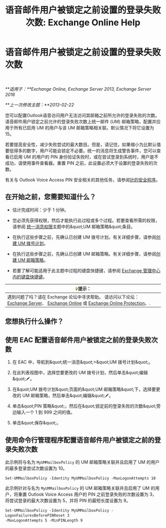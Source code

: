 ﻿---
title: '语音邮件用户被锁定之前设置的登录失败次数: Exchange Online Help'
TOCTitle: 语音邮件用户被锁定之前设置的登录失败次数
ms:assetid: 855e1980-2868-4983-b097-0b5f63f202b8
ms:mtpsurl: https://technet.microsoft.com/zh-cn/library/Bb123544(v=EXCHG.150)
ms:contentKeyID: 50556610
ms.date: 05/23/2018
mtps_version: v=EXCHG.150
ms.translationtype: MT
---

# 语音邮件用户被锁定之前设置的登录失败次数

 

_**适用于：**Exchange Online, Exchange Server 2013, Exchange Server 2016_

_**上一次修改主题：**2013-02-22_

您可以配置Outlook语音访问用户无法访问其邮箱之前所允许的登录失败的次数。语音邮件用户锁定之前允许的登录失败次数上统一邮件 (UM) 邮箱策略，配置并应用于所有已启用 UM 的用户与该 UM 邮箱策略相关联。默认情况下将它设置为 15。

若要提高安全性，减少失败尝试的最大数目。但是，请记住，如果缩小为比默认值要低得多的数字，用户可能会锁定不必要。统一的消息将生成警告事件，您可以查看已启用 UM 的用户的 PIN 身份验证失败时，或在尝试登录到系统时，用户是不成功，请使用事件查看器。重置 PIN 之前，此设置必须大于设置的登录失败的次数。

有关与 Outlook Voice Access PIN 安全相关的其他任务，请参阅[针的安全程序](pin-security-procedures-exchange-2013-help.md)。

## 在开始之前，您需要知道什么？

  - 估计完成时间：少于 1 分钟。

  - 您必须先获得权限，然后才能执行此过程或多个过程。若要查看所需的权限，请参阅 [统一消息权限](unified-messaging-permissions-exchange-2013-help.md)主题中的\&quot;UM 邮箱策略\&quot;条目。

  - 在执行这些步骤之前，先确认已创建 UM 拨号计划。有关详细步骤，请参阅[创建 UM 拨号计划](create-a-um-dial-plan-exchange-2013-help.md)。

  - 在执行这些步骤之前，先确认已创建 UM 邮箱策略。有关详细步骤，请参阅[创建 UM 邮箱策略](create-a-um-mailbox-policy-exchange-2013-help.md)。

  - 若要了解可能适用于此主题中过程的键盘快捷键，请参阅 [Exchange 管理中心内的键盘快捷键](keyboard-shortcuts-in-the-exchange-admin-center-exchange-online-protection-help.md)。

<table>
<thead>
<tr class="header">
<th><img src="images/Bb124558.tip(EXCHG.150).gif" title="提示" alt="提示" />提示：</th>
</tr>
</thead>
<tbody>
<tr class="odd">
<td>遇到问题了吗？请在 Exchange 论坛中寻求帮助。 请访问以下论坛：<a href="https://go.microsoft.com/fwlink/p/?linkid=60612">Exchange Server</a>、 <a href="https://go.microsoft.com/fwlink/p/?linkid=267542">Exchange Online</a> 或 <a href="https://go.microsoft.com/fwlink/p/?linkid=285351">Exchange Online Protection</a>。.</td>
</tr>
</tbody>
</table>


## 您想执行什么操作？

## 使用 EAC 配置语音邮件用户被锁定之前的登录失败次数

1.  在 EAC 中，导航到\&quot;统一消息\&quot;\>\&quot;UM 拨号计划\&quot;。

2.  在此列表视图中，选择您要更改的 UM 拨号计划，然后单击\&quot;编辑\&quot;![编辑图标](images/Bb124582.6f53ccb2-1f13-4c02-bea0-30690e6ea71d(EXCHG.150).gif "编辑图标")。

3.  在\&quot;UM 拨号计划\&quot;页面的\&quot;UM 邮箱策略\&quot;下，选择要更改的 UM 邮箱策略，然后单击\&quot;编辑\&quot;![编辑图标](images/Bb124582.6f53ccb2-1f13-4c02-bea0-30690e6ea71d(EXCHG.150).gif "编辑图标")。

4.  单击\&quot;PIN 策略\&quot;，然后在\&quot;锁定前的登录失败的次数\&quot;旁边输入一个 1 到 999 之间的值。

5.  单击\&quot;保存\&quot;。

## 使用命令行管理程序配置语音邮件用户被锁定之前的登录失败次数

此示例将与名为 `MyUMMailboxPolicy` 的 UM 邮箱策略关联并且启用了 UM 的用户的最多登录尝试次数设置为 10。

    Set-UMMailboxPolicy -Identity MyUMMailboxPolicy -MaxLogonAttempts 10

此示例针对与名为 `MyUMMailboxPolicy` 的 UM 邮箱策略关联并且启用了 UM 的用户，将重置 Outlook Voice Access 用户的 PIN 之前登录失败的次数设置为 3，将尝试登录的最大次数设置为 5，并将 PIN 的最短长度设置为 9。

    Set-UMMailboxPolicy -Identity MyUMMailboxPolicy -LogonFailuresBeforePINReset 3
    -MaxLogonAttempts 5 -MinPINLength 9


